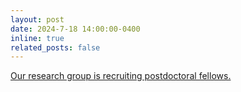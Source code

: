 ```yaml
---
layout: post
date: 2024-7-18 14:00:00-0400
inline: true
related_posts: false
---
```


[Our research group is recruiting postdoctoral fellows.](https://www.cuhk.edu.cn/zh-hans/recruitment/14373)